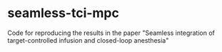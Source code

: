 # seamless-tci-mpc
Code for reproducing the results in the paper "Seamless integration of target-controlled infusion and closed-loop anesthesia"
